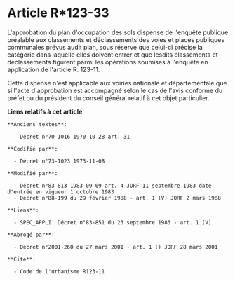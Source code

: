 # Article R*123-33

L'approbation du plan d'occupation des sols dispense de l'enquête publique préalable aux classements et déclassements des
voies et places publiques communales prévus audit plan, sous réserve que celui-ci précise la catégorie dans laquelle elles
doivent entrer et que lesdits classements et déclassements figurent parmi les opérations soumises à l'enquête en application
de l'article R. 123-11.

Cette dispense n'est applicable aux voiries nationale et départementale que si l'acte d'approbation est accompagné selon le
cas de l'avis conforme du préfet ou du président du conseil général relatif à cet objet particulier.

**Liens relatifs à cet article**

	**Anciens textes**:

	  - Décret n°70-1016 1970-10-28 art. 31

	**Codifié par**:

	  - Décret n°73-1023 1973-11-08

	**Modifié par**:

	  - Décret n°83-813 1983-09-09 art. 4 JORF 11 septembre 1983 date d'entrée en vigueur 1 octobre 1983
	  - Décret n°88-199 du 29 février 1988 - art. 1 (V) JORF 2 mars 1988

	**Liens**:

	  - SPEC_APPLI: Décret n°83-851 du 23 septembre 1983 - art. 1 (V)

	**Abrogé par**:

	  - Décret n°2001-260 du 27 mars 2001 - art. 1 () JORF 28 mars 2001

	**Cite**:

	  - Code de l'urbanisme R123-11
